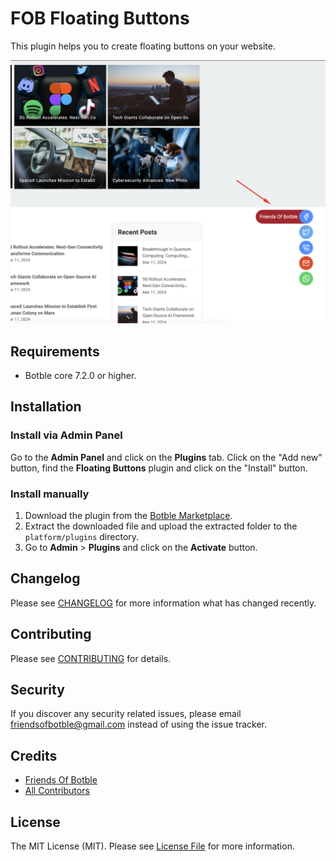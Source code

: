 # FOB Floating Buttons

This plugin helps you to create floating buttons on your website.

![Screenshot](./art/screenshot.png)

## Requirements

-   Botble core 7.2.0 or higher.

## Installation

### Install via Admin Panel

Go to the **Admin Panel** and click on the **Plugins** tab. Click on the "Add new" button, find the **Floating Buttons** plugin and click on the "Install" button.

### Install manually

1. Download the plugin from the [Botble Marketplace](https://marketplace.botble.com/products/friendsofbotble/fob-floating-buttons).
2. Extract the downloaded file and upload the extracted folder to the `platform/plugins` directory.
3. Go to **Admin** > **Plugins** and click on the **Activate** button.

## Changelog

Please see [CHANGELOG](CHANGELOG.md) for more information what has changed recently.

## Contributing

Please see [CONTRIBUTING](CONTRIBUTING.md) for details.

## Security

If you discover any security related issues, please email friendsofbotble@gmail.com instead of using the issue tracker.

## Credits

-   [Friends Of Botble](https://github.com/FriendsOfBotble)
-   [All Contributors](../../contributors)

## License

The MIT License (MIT). Please see [License File](LICENSE) for more information.
